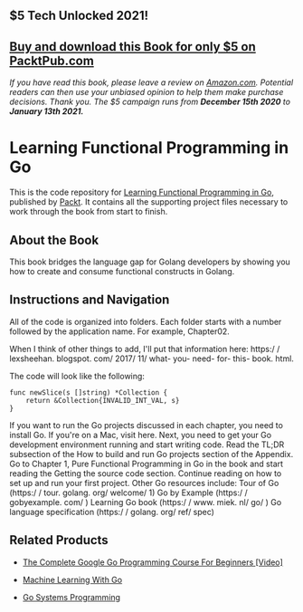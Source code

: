 ## $5 Tech Unlocked 2021!
[Buy and download this Book for only $5 on PacktPub.com](https://www.packtpub.com/product/learning-functional-programming-in-go/9781787281394)
-----
*If you have read this book, please leave a review on [Amazon.com](https://www.amazon.com/gp/product/1787281396).     Potential readers can then use your unbiased opinion to help them make purchase decisions. Thank you. The $5 campaign         runs from __December 15th 2020__ to __January 13th 2021.__*

# Learning Functional Programming in Go
This is the code repository for [Learning Functional Programming in Go](https://www.packtpub.com/application-development/learning-functional-programming-go?utm_source=github&utm_medium=repository&utm_campaign=9781787281394), published by [Packt](https://www.packtpub.com/?utm_source=github). It contains all the supporting project files necessary to work through the book from start to finish.
## About the Book
This book bridges the language gap for Golang developers by showing you how to create and consume functional constructs in Golang.
## Instructions and Navigation
All of the code is organized into folders. Each folder starts with a number followed by the application name. For example, Chapter02.

When I think of other things to add, I'll put that information here: https:/
/ lexsheehan. blogspot. com/ 2017/ 11/ what- you- need- for- this- book.
html.

The code will look like the following:
```
func newSlice(s []string) *Collection {
    return &Collection{INVALID_INT_VAL, s}
}
```

If you want to run the Go projects discussed in each chapter, you need to install Go. If
you're on a Mac, visit here. Next, you need to get your Go development environment
running and start writing code.
Read the TL;DR subsection of the How to build and run Go projects section of the Appendix.
Go to Chapter 1, Pure Functional Programming in Go in the book and start reading
the Getting the source code section. Continue reading on how to set up and run your first
project.
Other Go resources include:
Tour of Go (https:/ / tour. golang. org/ welcome/ 1)
Go by Example (https:/ / gobyexample. com/ )
Learning Go book (https:/ / www. miek. nl/ go/ )
Go language specification (https:/ / golang. org/ ref/ spec)

## Related Products
* [The Complete Google Go Programming Course For Beginners [Video]](https://www.packtpub.com/application-development/complete-google-go-programming-course-beginners-video?utm_source=github&utm_medium=repository&utm_campaign=9781788626972)

* [Machine Learning With Go](https://www.packtpub.com/big-data-and-business-intelligence/machine-learning-go?utm_source=github&utm_medium=repository&utm_campaign=9781785882104)

* [Go Systems Programming](https://www.packtpub.com/networking-and-servers/go-systems-programming?utm_source=github&utm_medium=repository&utm_campaign=9781787125643)

